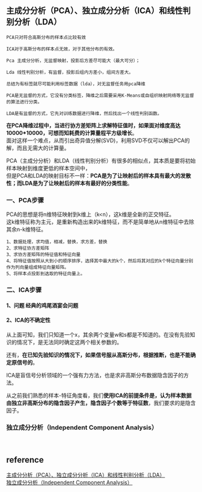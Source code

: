 ## 主成分分析（PCA）、独立成分分析（ICA）和线性判别分析（LDA）
```
PCA只对符合高斯分布的样本点比较有效

ICA对于高斯分布的样本点无效，对于其他分布的有效。
```
```
Pca 主成分分析，无监督映射，投影后方差尽可能大（最大可分）；

Lda 线性判别分析，有监督，投影后组内方差小，组间方差大。

总结为有标签就尽可能利用标签数据（lda），对无监督任务用pca降维
```
```
PCA是无监督的方式，它没有分类标签，降维之后需要采用K-Means或自组织映射网络等无监督的算法进行分类。

LDA是有监督的方式，它先对训练数据进行降维，然后找出一个线性判别函数。
```

**在PCA降维过程中，当进行协方差矩阵上求解特征值时，如果面对维度高达 10000*10000，可想而知耗费的计算量程平方级增长**。  
面对这样一个难点，从而引出奇异值分解(SVD)，利用SVD不仅可以解出PCA的解，而且无需大的计算量。

PCA（主成分分析）和LDA（线性判别分析）有很多的相似点，其本质是要将初始样本映射到维度更低的样本空间中，  
但是PCA和LDA的映射目标不一样：**PCA是为了让映射后的样本具有最大的发散性；而LDA是为了让映射后的样本有最好的分类性能**。

### 一、PCA步骤
PCA的思想是将n维特征映射到k维上（k<n），这k维是全新的正交特征。  
这k维特征称为主元，是重新构造出来的k维特征，而不是简单地从n维特征中去除其余n-k维特征。
```
1、数据处理，求均值，相减，替换，求方差，替换
2、求特征协方差矩阵
3、求协方差矩阵的特征值和特征向量
4、将特征值按照从大到小的顺序排序，选择其中最大的k个，然后将其对应的k个特征向量分别作为列向量组成特征向量矩阵。
5、将样本点投影到选取的特征向量上。
```
### 二、ICA步骤
#### 1、问题 经典的鸡尾酒宴会问题
#### 2、ICA的不确定性
从上面可知，我们只知道一个x，其余两个变量w和s都是不知道的。在没有先验知识的情况下，是无法同时确定这两个相关参数的。

还有，**在已知先验知识的情况下，如果信号服从高斯分布，根据推断，也是不能确定原信号的**。

ICA是盲信号分析领域的一个强有力方法，也是求非高斯分布数据隐含因子的方法。

从之前我们熟悉的样本-特征角度看，我们**使用ICA的前提条件是，认为样本数据由独立非高斯分布的隐含因子产生，隐含因子个数等于特征数**，我们要求的是隐含因子。

### 独立成分分析（Independent Component Analysis）

&nbsp;
## reference
[主成分分析（PCA）、独立成分分析（ICA）和线性判别分析（LDA）](https://www.jianshu.com/p/4f268f21f0ef)   
[独立成分分析（Independent Component Analysis）](https://www.cnblogs.com/jerrylead/archive/2011/04/19/2021071.html)
